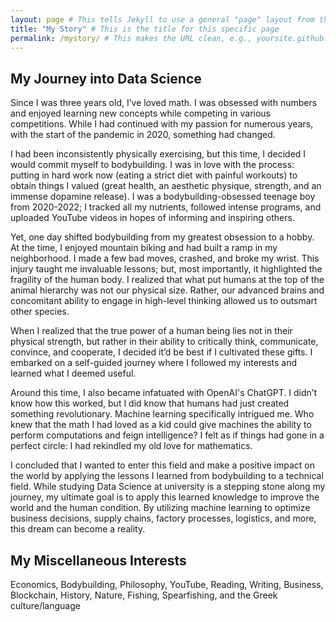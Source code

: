 ```yaml
---
layout: page # This tells Jekyll to use a general "page" layout from the theme
title: "My Story" # This is the title for this specific page
permalink: /mystory/ # This makes the URL clean, e.g., yoursite.github.io/about/
---
```


## My Journey into Data Science

Since I was three years old, I’ve loved math. I was obsessed with numbers and enjoyed learning new concepts while competing in various competitions. While I had continued with my passion for numerous years, with the start of the pandemic in 2020, something had changed.

I had been inconsistently physically exercising, but this time, I decided I would commit myself to bodybuilding. I was in love with the process: putting in hard work now (eating a strict diet with painful workouts) to obtain things I valued (great health, an aesthetic physique, strength, and an immense dopamine release). I was a bodybuilding-obsessed teenage boy from 2020-2022; I tracked all my nutrients, followed intense programs, and uploaded YouTube videos in hopes of informing and inspiring others. 

Yet, one day shifted bodybuilding from my greatest obsession to a hobby. At the time, I enjoyed mountain biking and had built a ramp in my neighborhood. I made a few bad moves, crashed, and broke my wrist. This injury taught me invaluable lessons; but, most importantly, it highlighted the fragility of the human body. I realized that what put humans at the top of the animal hierarchy was not our physical size. Rather, our advanced brains and concomitant ability to engage in high-level thinking allowed us to outsmart other species. 

When I realized that the true power of a human being lies not in their physical strength, but rather in their ability to critically think, communicate, convince, and cooperate, I decided it’d be best if I cultivated these gifts. I embarked on a self-guided journey where I followed my interests and learned what I deemed useful. 

Around this time, I also became infatuated with OpenAI's ChatGPT. I didn’t know how this worked, but I did know that humans had just created something revolutionary. Machine learning specifically intrigued me. Who knew that the math I had loved as a kid could give machines the ability to perform computations and feign intelligence? I felt as if things had gone in a perfect circle: I had rekindled my old love for mathematics.

I concluded that I wanted to enter this field and make a positive impact on the world by applying the lessons I learned from bodybuilding to a technical field. While studying Data Science at university is a stepping stone along my journey, my ultimate goal is to apply this learned knowledge to improve the world and the human condition. By utilizing machine learning to optimize business decisions, supply chains, factory processes, logistics, and more, this dream can become a reality.  

## My Miscellaneous Interests

Economics, Bodybuilding, Philosophy, YouTube, Reading, Writing, Business, Blockchain, History, Nature, Fishing, Spearfishing, and the Greek culture/language

